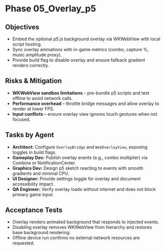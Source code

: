 # Phase 05_Overlay_p5

## Objectives
- Embed the optional p5.js background overlay via WKWebView with local script hosting.
- Sync overlay animations with in-game metrics (combo, capture %, music amplitude proxy).
- Provide build flag to disable overlay and ensure fallback gradient renders correctly.

## Risks & Mitigation
- **WKWebView sandbox limitations** – pre-bundle p5 scripts and test offline to avoid network calls.
- **Performance overhead** – throttle bridge messages and allow overlay to render at lower FPS.
- **Input conflicts** – ensure overlay view ignores touch gestures when not focused.

## Tasks by Agent
- **Architect:** Configure `OverlayBridge` and `WebOverlayView`, exposing toggles in build flags.
- **Gameplay Dev:** Publish overlay events (e.g., combo multiplier) via Combine or NotificationCenter.
- **Graphics Dev:** Design p5 sketch reacting to events with smooth gradients and minimal CPU.
- **UI Designer:** Provide settings toggle for overlay and document accessibility impact.
- **QA Engineer:** Verify overlay loads without internet and does not block primary game input.

## Acceptance Tests
- Overlay renders animated background that responds to injected events.
- Disabling overlay removes WKWebView from hierarchy and restores base background rendering.
- Offline device run confirms no external network resources are requested.
